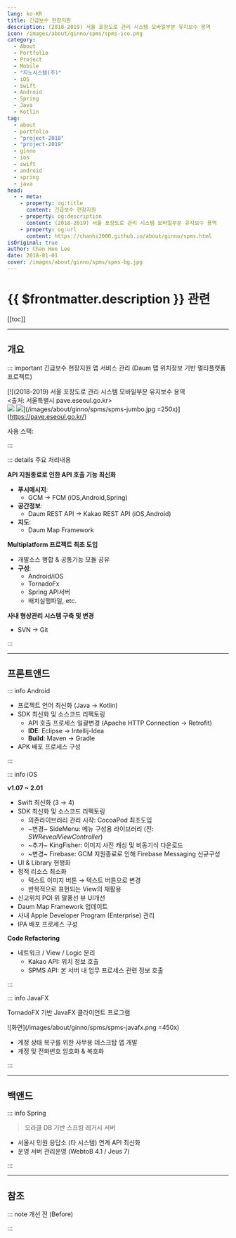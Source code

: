 ```yaml
---
lang: ko-KR
title: 긴급보수 현장지원
description: (2018-2019) 서울 포장도로 관리 시스템 모바일부분 유지보수 용역
icon: /images/about/ginno/spms/spms-ico.png
category: 
  - About
  - Portfolio
  - Project
  - Mobile
  - "지노시스템(주)"
  - iOS
  - Swift
  - Android
  - Spring
  - Java
  - Kotlin
tag:
  - about
  - portfolio
  - "project-2018"
  - "project-2019"
  - ginno
  - ios
  - swift
  - android
  - spring
  - java
head:
  - - meta:
    - property: og:title
      content: 긴급보수 현장지원
    - property: og:description
      content: (2018-2019) 서울 포장도로 관리 시스템 모바일부분 유지보수 용역
    - property: og:url
      content: https://chanhi2000.github.io/about/ginno/spms.html
isOriginal: true
author: Chan Hee Lee
date: 2018-01-01
cover: /images/about/ginno/spms/spms-bg.jpg
---
```


# {{ $frontmatter.description }} 관련

[[toc]]

---

## 개요

::: important 긴급보수 현장지원 앱 서비스 관리 (Daum 맵 위치정보 기반 멀티플랫폼 프로젝트)

[![(2018-2019) 서울 포장도로 관리 시스템 모바일부분 유지보수 용역<br/><출처: 서울특별시 pave.eseoul.go.kr><br/>[![](https://img.shields.io/badge/For%20iOS-999999?logo=apple&logoColor=white&style=flat-square)][ios-download] [![](https://img.shields.io/badge/For%20Android-3DDC84?logo=android&logoColor=white&style=flat-square)][aos-download]](/images/about/ginno/spms/spms-jumbo.jpg =250x)](https://pave.eseoul.go.kr/)

사용 스택: <ShieldsGroup logos="openjdk,swift,kotlin,oracle,eclipseide,postman,intellijidea,apple,xcode,cocoapods,spring,gradle,apachemaven,android,androidstudio,git,gitea"/>

:::

::: details <FontIcon icon="fas fa-person-chalkboard"/> 주요 처리내용

**<FontIcon icon="iconfont icon-api"/>API 지원종료로 인한 API 호출 기능 최신화**

- **<FontIcon icon="fas fa-paper-plane"/>푸시메시지**:
  - <FontIcon icon="iconfont icon-gcp"/>GCM  → <FontIcon icon="iconfont icon-firebase"/>FCM (<FontIcon icon="iconfont icon-ios"/>iOS,<FontIcon icon="fa-brands fa-android"/>Android,<FontIcon icon="iconfont icon-spring"/>Spring)
- **<FontIcon icon="fas fa-map-pin"/>공간정보**:
  - Daum REST API → <FontIcon icon="iconfont icon-kakao"/>Kakao REST API (<FontIcon icon="iconfont icon-ios"/>iOS,<FontIcon icon="fa-brands fa-android"/>Android)
- **<FontIcon icon="fas fa-map-location-dot"/>지도**:
  - Daum Map Framework

**<FontIcon icon="iconfont icon-gradle"/>Multiplatform 프로젝트 최초 도입**

- 개발소스 병합 & 공통기능 모듈 공유
- **구성**:
  - <FontIcon icon="fa-brands fa-android"/>Android/<FontIcon icon="iconfont icon-ios"/>iOS
  - <FontIcon icon="fa-brands fa-java"/>TornadoFx
  - <FontIcon icon="iconfont icon-spring"/>Spring API서버
  - <FontIcon icon="fa-brands fa-java"/>배치실행파일, etc.

**<FontIcon icon="fas fa-network-wired"/>사내 형상관리 시스템 구축 및 변경**

- <FontIcon icon="iconfont icon-svn"/>SVN → <FontIcon icon="fa-brands fa-git-alt"/>Git

:::

---

## 프론트앤드

::: info <FontIcon icon="fa-brands fa-android"/> Android

<ImageGallery paths="
  /images/about/ginno/spms/after-aos-1.webp
  /images/about/ginno/spms/after-aos-2.webp
  /images/about/ginno/spms/after-aos-3.webp
  /images/about/ginno/spms/after-aos-4.webp
  /images/about/ginno/spms/after-aos-5.webp
  /images/about/ginno/spms/after-aos-6.webp
  /images/about/ginno/spms/after-aos-7.webp
  /images/about/ginno/spms/after-aos-8.webp
" isOneRow="true"/>

- 프로젝트 언어 최신화 (<FontIcon icon="fa-brands fa-java"/>Java → <FontIcon icon="iconfont icon-kotlin"/>Kotlin)
- SDK 최신화 및 소스코드 리펙토링
  - <FontIcon icon="iconfont icon-api"/>API 호출 프로세스 일괄변경 (Apache HTTP Connection → Retrofit)
  - **IDE**: <FontIcon icon="iconfont icon-eclipse"/>Eclipse → <FontIcon icon="iconfont icon-intellijidea"/>Intellij-Idea
  - **Build**: <FontIcon icon="iconfont icon-maven"/>Maven → <FontIcon icon="iconfont icon-gradle"/>Gradle
- APK 배포 프로세스 구성

:::

::: info <FontIcon icon="iconfont icon-ios"/> iOS

<ImageGallery paths="
  /images/about/ginno/spms/after-ios-1.webp
  /images/about/ginno/spms/after-ios-2.webp
  /images/about/ginno/spms/after-ios-3.webp
  /images/about/ginno/spms/after-ios-4.webp
  /images/about/ginno/spms/after-ios-5.webp
  /images/about/ginno/spms/after-ios-6.webp
  /images/about/ginno/spms/after-ios-7.webp
  /images/about/ginno/spms/after-ios-8.webp
" isOneRow="true"/>

**<FontIcon icon="fas fa-code-branch"/> v1.07 ~ 2.01**

- <FontIcon icon="fa-brands fa-swift"/>Swift 최신화 (3 → 4)
- SDK 최신화 및 소스코드 리펙토링
  - 의존라이브러리 관리 시작: <FontIcon icon="iconfont icon-cocoapods"/>CocoaPod 최초도입
  - <FontIcon icon="fas fa-wrench"/>~변경~ SideMenu: 메뉴 구성용 라이브러리 (전: *SWRevealViewController*)
  - <FontIcon icon="fas fa-puzzle-piece"/>~추가~ KingFisher:  이미지 사진 캐싱 및 비동기식 다운로드
  - <FontIcon icon="fas fa-wrench"/>~변경~ Firebase: GCM 지원종료로 인해 Firebase Messaging 신규구성
- UI & Library 현행화
- 정적 리소스 최소화
  - 텍스트 이미지 버튼 → 텍스트 버튼으로 변경
  - 반복적으로 표현되는 View의 재활용
- 신고위치 POI 위 말풍선 뷰 UI개선
- Daum Map Framework 업데이트
- 사내 <FontIcon icon="fa-brands fa-apple"/>Apple Developer Program (Enterprise) 관리
- IPA 배포 프로세스 구성

**Code Refactoring**

- 네트워크 / View / Logic 분리
  - Kakao API: 위치 정보 호출
  - SPMS API: 본 서버 내 업무 프로세스 관련 정보 호출

:::

::: info <FontIcon icon="fa-brands fa-java"/> JavaFX

TornadoFX 기반 JavaFX 클라이언트 프로그램

![화면](/images/about/ginno/spms/spms-javafx.png =450x)

- 계정 상태 복구를 위한 사무용 데스크탑 앱 개발
- 계정 및 전화번호 암호화 & 복호화

:::

---

## 백앤드

::: info <FontIcon icon="iconfont icon-spring"/> Spring

> 오라클 DB 기반 스프링 레거시 서버

- 서울시 민원 응답소 (타 시스템) 연계 API 최신화
- 운영 서버 관리운영 (WebtoB 4.1 / Jeus 7)

:::
 
---

## 참조

::: note <FontIcon icon="fas fa-images"/> 개선 전 (Before)

<ImageGallery paths="
  /images/about/ginno/spms/before-1.png
  /images/about/ginno/spms/before-2.png
  /images/about/ginno/spms/before-3.png
  /images/about/ginno/spms/before-4.png
  /images/about/ginno/spms/before-5.png
  /images/about/ginno/spms/before-6.png
  /images/about/ginno/spms/before-7.png
  /images/about/ginno/spms/before-8.png
"/>

:::

[ios-download]: https://pavepot.eseoul.go.kr:8443/ios.do
[aos-download]: http://115.84.164.38:8080/apk/SPMS.apk